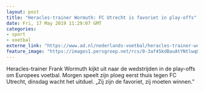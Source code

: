```yaml
---
layout: post
title: "Heracles-trainer Wormuth: FC Utrecht is favoriet in play-offs"
date: Fri, 17 May 2019 11:29:07 GMT
categories: 
- sport 
- voetbal 
externe_link: "https://www.ad.nl/nederlands-voetbal/heracles-trainer-wormuth-fc-utrecht-is-favoriet-in-play-offs~a6e46ffa/"
feature_image: "https://images1.persgroep.net/rcs/0-3af45kdBauAtYNtlwqQJ90C8s/diocontent/148459704/_fitwidth/400/?appId=21791a8992982cd8da851550a453bd7f&quality=0.7"
---
```


Heracles-trainer Frank Wormuth kijkt uit naar de wedstrijden in de play-offs om Europees voetbal. Morgen speelt zijn ploeg eerst thuis tegen FC Utrecht, dinsdag wacht het uitduel. „Zij zijn de favoriet, zij moeten winnen.”

